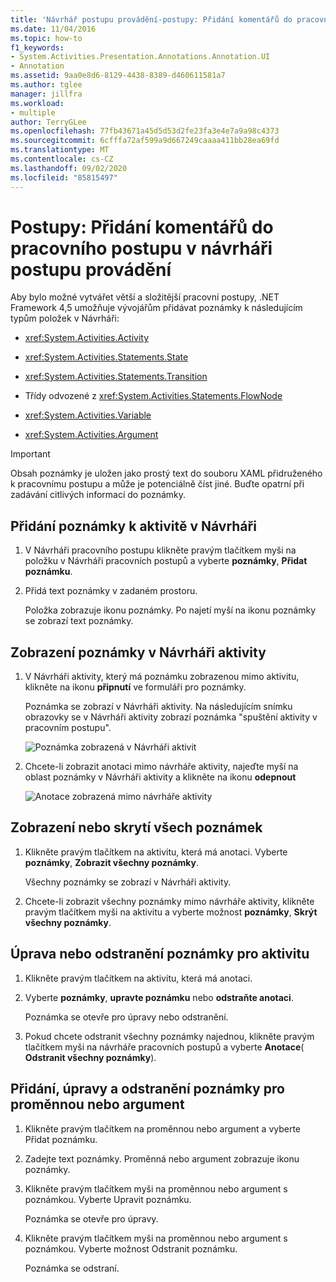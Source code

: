 ```yaml
---
title: 'Návrhář postupu provádění-postupy: Přidání komentářů do pracovního postupu'
ms.date: 11/04/2016
ms.topic: how-to
f1_keywords:
- System.Activities.Presentation.Annotations.Annotation.UI
- Annotation
ms.assetid: 9aa0e8d6-8129-4438-8389-d460611581a7
ms.author: tglee
manager: jillfra
ms.workload:
- multiple
author: TerryGLee
ms.openlocfilehash: 77fb43671a45d5d53d2fe23fa3e4e7a9a98c4373
ms.sourcegitcommit: 6cfffa72af599a9d667249caaaa411bb28ea69fd
ms.translationtype: MT
ms.contentlocale: cs-CZ
ms.lasthandoff: 09/02/2020
ms.locfileid: "85815497"
---
```

# <a name="how-to-add-comments-to-a-workflow-in-the-workflow-designer"></a>Postupy: Přidání komentářů do pracovního postupu v návrháři postupu provádění

Aby bylo možné vytvářet větší a složitější pracovní postupy, .NET Framework 4,5 umožňuje vývojářům přidávat poznámky k následujícím typům položek v Návrháři:

- <xref:System.Activities.Activity>

- <xref:System.Activities.Statements.State>

- <xref:System.Activities.Statements.Transition>

- Třídy odvozené z <xref:System.Activities.Statements.FlowNode>

- <xref:System.Activities.Variable>

- <xref:System.Activities.Argument>

> [!IMPORTANT]
> Obsah poznámky je uložen jako prostý text do souboru XAML přidruženého k pracovnímu postupu a může je potenciálně číst jiné. Buďte opatrní při zadávání citlivých informací do poznámky.

## <a name="adding-an-annotation-to-an-activity-in-the-designer"></a>Přidání poznámky k aktivitě v Návrháři

1. V Návrháři pracovního postupu klikněte pravým tlačítkem myši na položku v Návrháři pracovních postupů a vyberte **poznámky**, **Přidat poznámku**.

1. Přidá text poznámky v zadaném prostoru.

   Položka zobrazuje ikonu poznámky. Po najetí myší na ikonu poznámky se zobrazí text poznámky.

## <a name="displaying-an-annotation-in-an-activitys-designer"></a>Zobrazení poznámky v Návrháři aktivity

1. V Návrháři aktivity, který má poznámku zobrazenou mimo aktivitu, klikněte na ikonu **připnutí** ve formuláři pro poznámky.

   Poznámka se zobrazí v Návrháři aktivity. Na následujícím snímku obrazovky se v Návrháři aktivity zobrazí poznámka "spuštění aktivity v pracovním postupu".

   ![Poznámka zobrazená v Návrháři aktivit](../workflow-designer/media/annotationindesigner.png)

2. Chcete-li zobrazit anotaci mimo návrháře aktivity, najeďte myší na oblast poznámky v Návrháři aktivity a klikněte na ikonu **odepnout**

   ![Anotace zobrazená mimo návrháře aktivity](../workflow-designer/media/annotationoutsidedesigner.png)

## <a name="showing-or-hiding-all-annotations"></a>Zobrazení nebo skrytí všech poznámek

1. Klikněte pravým tlačítkem na aktivitu, která má anotaci. Vyberte **poznámky**, **Zobrazit všechny poznámky**.

   Všechny poznámky se zobrazí v Návrháři aktivity.

1. Chcete-li zobrazit všechny poznámky mimo návrháře aktivity, klikněte pravým tlačítkem myši na aktivitu a vyberte možnost **poznámky**, **Skrýt všechny poznámky**.

## <a name="editing-or-deleting-an-annotation-for-an-activity"></a>Úprava nebo odstranění poznámky pro aktivitu

1. Klikněte pravým tlačítkem na aktivitu, která má anotaci.

1. Vyberte **poznámky**, **upravte poznámku** nebo **odstraňte anotaci**.

   Poznámka se otevře pro úpravy nebo odstranění.

1. Pokud chcete odstranit všechny poznámky najednou, klikněte pravým tlačítkem myši na návrháře pracovních postupů a vyberte **Anotace**( **Odstranit všechny poznámky**).

## <a name="adding-editing-and-deleting-an-annotation-for-a-variable-or-argument"></a>Přidání, úpravy a odstranění poznámky pro proměnnou nebo argument

1. Klikněte pravým tlačítkem na proměnnou nebo argument a vyberte Přidat poznámku.

1. Zadejte text poznámky. Proměnná nebo argument zobrazuje ikonu poznámky.

1. Klikněte pravým tlačítkem myši na proměnnou nebo argument s poznámkou. Vyberte Upravit poznámku.

   Poznámka se otevře pro úpravy.

1. Klikněte pravým tlačítkem myši na proměnnou nebo argument s poznámkou. Vyberte možnost Odstranit poznámku.

   Poznámka se odstraní.
